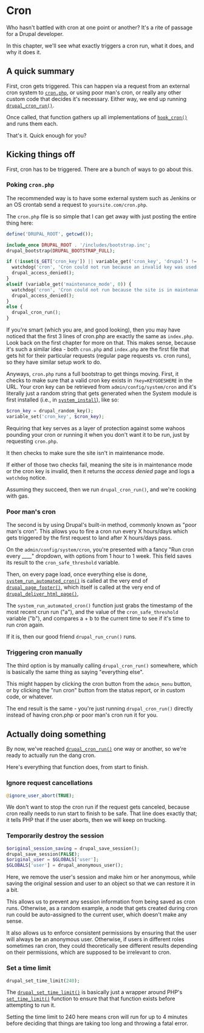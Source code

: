 # Cron

Who hasn't battled with cron at one point or another? It's a rite of passage for a Drupal developer. 

In this chapter, we'll see what exactly triggers a cron run, what it does, and why it does it.

## A quick summary

First, cron gets triggered. This can happen via a request from an external cron system to [`cron.php`](https://api.drupal.org/api/drupal/cron.php/7), or using poor man's cron, or really any other custom code that decides it's necessary. Either way, we end up running [`drupal_cron_run()`](https://api.drupal.org/api/drupal/includes%21common.inc/function/drupal_cron_run/7).

Once called, that function gathers up all implementations of [`hook_cron()`](https://api.drupal.org/api/drupal/modules%21system%21system.api.php/function/hook_cron/7) and runs them each.

That's it. Quick enough for you?

## Kicking things off

First, cron has to be triggered. There are a bunch of ways to go about this.

### Poking `cron.php`

The recommended way is to have some external system such as Jenkins or an OS crontab send a request to `yoursite.com/cron.php`. 

The `cron.php` file is so simple that I can get away with just posting the entire thing here:

```php
define('DRUPAL_ROOT', getcwd());

include_once DRUPAL_ROOT . '/includes/bootstrap.inc';
drupal_bootstrap(DRUPAL_BOOTSTRAP_FULL);

if (!isset($_GET['cron_key']) || variable_get('cron_key', 'drupal') != $_GET['cron_key']) {
  watchdog('cron', 'Cron could not run because an invalid key was used.', array(), WATCHDOG_NOTICE);
  drupal_access_denied();
}
elseif (variable_get('maintenance_mode', 0)) {
  watchdog('cron', 'Cron could not run because the site is in maintenance mode.', array(), WATCHDOG_NOTICE);
  drupal_access_denied();
}
else {
  drupal_cron_run();
}
```

If you're smart (which you are, and good looking), then you may have noticed that the first 3 lines of cron.php are exactly the same as `index.php`. Look back on the first chapter for more on that. This makes sense, because it's such a similar idea - both `cron.php` and `index.php` are the first file that gets hit for their particular requests (regular page requests vs. cron runs), so they have similar setup work to do.

Anyways, `cron.php` runs a full bootstrap to get things moving. First, it checks to make sure that a valid cron key exists in `?key=KEYGOESHERE` in the URL. Your cron key can be retrieved from `admin/config/system/cron` and it's literally just a random string that gets generated when the System module is first installed (i.e., in [`system_install`](https://api.drupal.org/api/drupal/modules%21system%21system.install/function/system_install/7)), like so:

```php
$cron_key = drupal_random_key();
variable_set('cron_key', $cron_key);
``` 

Requiring that key serves as a layer of protection against some wahoos pounding your cron or running it when you don't want it to be run, just by requesting `cron.php`. 

It then checks to make sure the site isn't in maintenance mode. 

If either of those two checks fail, meaning the site is in maintenance mode or the cron key is invalid, then it returns the *access denied* page and logs a `watchdog` notice.

Assuming they succeed, then we run `drupal_cron_run()`, and we're cooking with gas. 

### Poor man's cron

The second is by using Drupal's built-in method, commonly known as "poor man's cron". This allows you to fire a cron run every X hours/days which gets triggered by the first request to land after X hours/days pass.

On the `admin/config/system/cron`, you're presented with a fancy "Run cron every ____" dropdown, with options from 1 hour to 1 week. This field saves its result to the `cron_safe_threshold` variable.

Then, on every page load, once everything else is done, [`system_run_automated_cron()`](https://api.drupal.org/api/drupal/modules%21system%21system.module/function/system_run_automated_cron/7) is called at the very end of [`drupal_page_footer()`](https://api.drupal.org/api/drupal/includes%21common.inc/function/drupal_page_footer/7), which itself is called at the very end of [`drupal_deliver_html_page()`](https://api.drupal.org/api/drupal/includes%21common.inc/function/drupal_deliver_html_page/7), 

The `system_run_automated_cron()` function just grabs the timestamp of the most recent crun run ("a"), and the value of the `cron_safe_threshold` variable ("b"), and compares a + b to the current time to see if it's time to run cron again.

If it is, then our good friend `drupal_run_crun()` runs.

### Triggering cron manually

The third option is by manually calling `drupal_cron_run()` somewhere, which is basically the same thing as saying "everything else". 

This might happen by clicking the cron button from the `admin_menu` button, or by clicking the "run cron" button from the status report, or in custom code, or whatever.

The end result is the same - you're just running `drupal_cron_run()` directly instead of having cron.php or poor man's cron run it for you.

## Actually doing something

By now, we've reached [`drupal_cron_run()`](https://api.drupal.org/api/drupal/includes%21common.inc/function/drupal_cron_run/7) one way or another, so we're ready to actually run the dang cron.

Here's everything that function does, from start to finish.

### Ignore request cancellations

```php
@ignore_user_abort(TRUE);
```

We don't want to stop the cron run if the request gets canceled, because cron really needs to run start to finish to be safe. That line does exactly that; it tells PHP that if the user aborts, then we will keep on trucking.

### Temporarily destroy the session

```php
$original_session_saving = drupal_save_session();
drupal_save_session(FALSE);
$original_user = $GLOBALS['user'];
$GLOBALS['user'] = drupal_anonymous_user();
```

Here, we remove the user's session and make him or her anonymous, while saving the original session and user to an object so that we can restore it in a bit.

This allows us to prevent any session information from being saved as cron runs. Otherwise, as a random example, a node that gets created during cron run could be auto-assigned to the current user, which doesn't make any sense.

It also allows us to enforce consistent permissions by ensuring that the user will always be an anonymous user. Otherwise, if users in different roles sometimes ran cron, they could theoretically see different results depending on their permissions, which are supposed to be irrelevant to cron.

### Set a time limit

```php
drupal_set_time_limit(240);
```

The [`drupal_set_time_limit()`](https://api.drupal.org/api/drupal/includes%21common.inc/function/drupal_set_time_limit/7) is basically just a wrapper around PHP's [`set_time_limit()`](http://php.net/set_time_limit) function to ensure that that function exists before attempting to run it.

Setting the time limit to 240 here means cron will run for up to 4 minutes before deciding that things are taking too long and throwing a fatal error.
